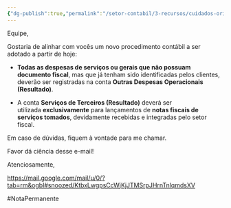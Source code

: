 ```yaml
---
{"dg-publish":true,"permalink":"/setor-contabil/3-recursos/cuidados-orientacoes/2025072025-comunicado-sobre-a-classificacao-das-despesas/","dgPassFrontmatter":true,"created":"2025-07-31T12:06:02.777-03:00","updated":"2025-07-31T12:12:12.450-03:00"}
---
```



Equipe,

Gostaria de alinhar com vocês um novo procedimento contábil a ser adotado a partir de hoje:

- **Todas as despesas de serviços ou gerais que não possuam documento fiscal**, mas que já tenham sido identificadas pelos clientes, deverão ser registradas na conta **Outras Despesas Operacionais (Resultado)**.
    
- A conta **Serviços de Terceiros (Resultado)** deverá ser utilizada **exclusivamente** para lançamentos de **notas fiscais de serviços tomados**, devidamente recebidas e integradas pelo setor fiscal.
    

Em caso de dúvidas, fiquem à vontade para me chamar.
  

Favor dá ciência desse e-mail!  
  

Atenciosamente,

https://mail.google.com/mail/u/0/?tab=rm&ogbl#snoozed/KtbxLwgpsCcWjKjJTMSrpJHrnTnlqmdsXV


#NotaPermanente 